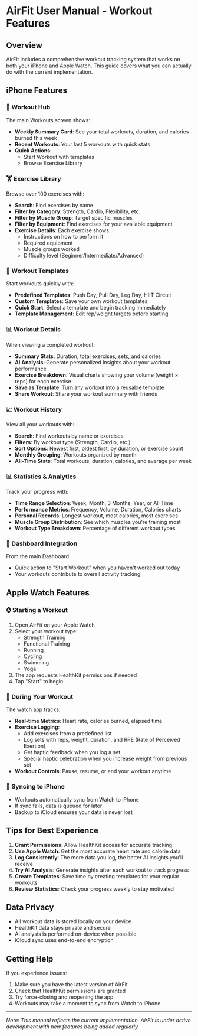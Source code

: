 # AirFit User Manual - Workout Features

## Overview
AirFit includes a comprehensive workout tracking system that works on both your iPhone and Apple Watch. This guide covers what you can actually do with the current implementation.

## iPhone Features

### 📱 Workout Hub
The main Workouts screen shows:
- **Weekly Summary Card**: See your total workouts, duration, and calories burned this week
- **Recent Workouts**: Your last 5 workouts with quick stats
- **Quick Actions**: 
  - Start Workout with templates
  - Browse Exercise Library

### 🏋️ Exercise Library
Browse over 100 exercises with:
- **Search**: Find exercises by name
- **Filter by Category**: Strength, Cardio, Flexibility, etc.
- **Filter by Muscle Group**: Target specific muscles
- **Filter by Equipment**: Find exercises for your available equipment
- **Exercise Details**: Each exercise shows:
  - Instructions on how to perform it
  - Required equipment
  - Muscle groups worked
  - Difficulty level (Beginner/Intermediate/Advanced)

### 🎯 Workout Templates
Start workouts quickly with:
- **Predefined Templates**: Push Day, Pull Day, Leg Day, HIIT Circuit
- **Custom Templates**: Save your own workout templates
- **Quick Start**: Select a template and begin tracking immediately
- **Template Management**: Edit rep/weight targets before starting

### 📊 Workout Details
When viewing a completed workout:
- **Summary Stats**: Duration, total exercises, sets, and calories
- **AI Analysis**: Generate personalized insights about your workout performance
- **Exercise Breakdown**: Visual charts showing your volume (weight × reps) for each exercise
- **Save as Template**: Turn any workout into a reusable template
- **Share Workout**: Share your workout summary with friends

### 📈 Workout History
View all your workouts with:
- **Search**: Find workouts by name or exercises
- **Filters**: By workout type (Strength, Cardio, etc.)
- **Sort Options**: Newest first, oldest first, by duration, or exercise count
- **Monthly Grouping**: Workouts organized by month
- **All-Time Stats**: Total workouts, duration, calories, and average per week

### 📊 Statistics & Analytics
Track your progress with:
- **Time Range Selection**: Week, Month, 3 Months, Year, or All Time
- **Performance Metrics**: Frequency, Volume, Duration, Calories charts
- **Personal Records**: Longest workout, most calories, most exercises
- **Muscle Group Distribution**: See which muscles you're training most
- **Workout Type Breakdown**: Percentage of different workout types

### 🎯 Dashboard Integration
From the main Dashboard:
- Quick action to "Start Workout" when you haven't worked out today
- Your workouts contribute to overall activity tracking

## Apple Watch Features

### ⌚ Starting a Workout
1. Open AirFit on your Apple Watch
2. Select your workout type:
   - Strength Training
   - Functional Training
   - Running
   - Cycling
   - Swimming
   - Yoga
3. The app requests HealthKit permissions if needed
4. Tap "Start" to begin

### 💪 During Your Workout
The watch app tracks:
- **Real-time Metrics**: Heart rate, calories burned, elapsed time
- **Exercise Logging**: 
  - Add exercises from a predefined list
  - Log sets with reps, weight, duration, and RPE (Rate of Perceived Exertion)
  - Get haptic feedback when you log a set
  - Special haptic celebration when you increase weight from previous set
- **Workout Controls**: Pause, resume, or end your workout anytime

### 📱 Syncing to iPhone
- Workouts automatically sync from Watch to iPhone
- If sync fails, data is queued for later
- Backup to iCloud ensures your data is never lost

## Tips for Best Experience

1. **Grant Permissions**: Allow HealthKit access for accurate tracking
2. **Use Apple Watch**: Get the most accurate heart rate and calorie data
3. **Log Consistently**: The more data you log, the better AI insights you'll receive
4. **Try AI Analysis**: Generate insights after each workout to track progress
5. **Create Templates**: Save time by creating templates for your regular workouts
6. **Review Statistics**: Check your progress weekly to stay motivated

## Data Privacy
- All workout data is stored locally on your device
- HealthKit data stays private and secure
- AI analysis is performed on-device when possible
- iCloud sync uses end-to-end encryption

## Getting Help
If you experience issues:
1. Make sure you have the latest version of AirFit
2. Check that HealthKit permissions are granted
3. Try force-closing and reopening the app
4. Workouts may take a moment to sync from Watch to iPhone

---

*Note: This manual reflects the current implementation. AirFit is under active development with new features being added regularly.* 